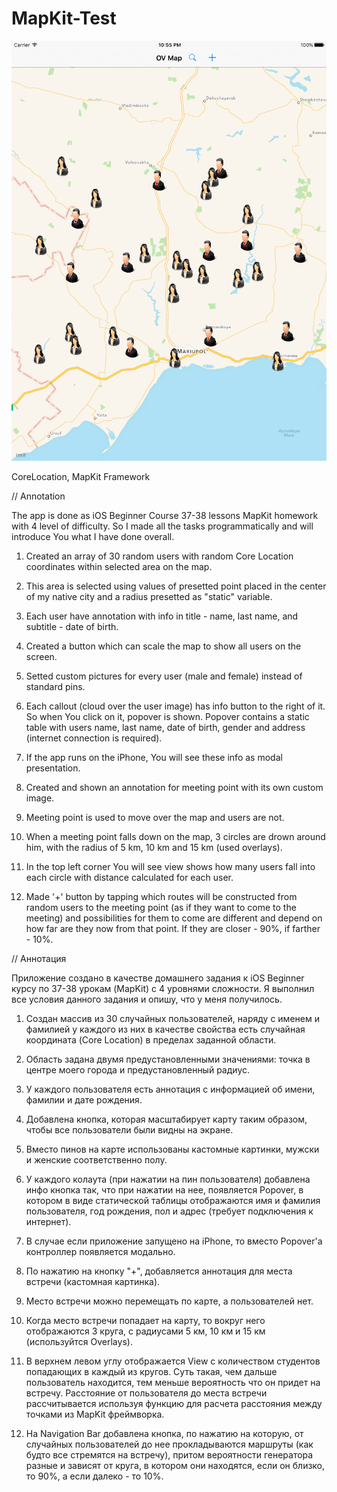 # MapKit-Test

![Alt Text](https://github.com/5uper0/MapKit-Test/blob/master/Screenshots/MapKit-Test.gif)

CoreLocation, MapKit Framework

// Annotation

The app is done as iOS Beginner Course 37-38 lessons MapKit homework with 4 level of difficulty. So I made all the tasks programmatically and will introduce You what I have done overall.

1. Created an array of 30 random users with random Core Location coordinates within selected area on the map. 

2. This area is selected using values of presetted point placed in the center of my native city and a radius presetted as "static" variable.

3. Each user have annotation with info in title - name, last name, and subtitle - date of birth.

4. Created a button which can scale the map to show all users on the screen.

5. Setted custom pictures for every user (male and female) instead of standard pins.

6. Each callout (cloud over the user image) has info button to the right of it. So when You click on it, popover is shown. Popover contains a static table with users name, last name, date of birth, gender and address (internet connection is required).

7. If the app runs on the iPhone, You will see these info as modal presentation.

8. Created and shown an annotation for meeting point with its own custom image.

9. Meeting point is used to move over the map and users are not.

10. When a meeting point falls down on the map, 3 circles are drown around him, with the radius of 5 km, 10 km and 15 km (used overlays).

11. In the top left corner You will see view shows how many users fall into each circle with distance calculated for each user.

12. Made '+' button by tapping which routes will be constructed from random users to the meeting point (as if they want to come to the meeting) and possibilities for them to come are different and depend on how far are they now from that point. If they are closer - 90%, if farther - 10%.

// Аннотация

Приложение создано в качестве домашнего задания к iOS Beginner курсу по 37-38 урокам (MapKit) с 4 уровнями сложности. Я выполнил все условия данного задания и опишу, что у меня получилось.

1. Создан массив из 30 случайных пользователей, наряду с именем и фамилией у каждого из них в качестве свойства есть случайная координата (Core Location) в пределах заданной области.
 
2. Область задана двумя предустановленными значениями: точка в центре моего города и предустановленный радиус.
  
3. У каждого пользователя есть аннотация с информацией об имени, фамилии и дате рождения.
 
4. Добавлена кнопка, которая масштабирует карту таким образом, чтобы все пользователи были видны на экране.
 
5. Вместо пинов на карте использованы кастомные картинки, мужски и женские соответственно полу.
  
6. У каждого колаута (при нажатии на пин пользователя) добавлена инфо кнопка так, что при нажатии на нее, появляется Popover, в котором в виде статической таблицы отображаются имя и фамилия пользователя, год рождения, пол и адрес (требует подключения к интернет).
 
7. В случае если приложение запущено на iPhone, то вместо Popover'а контроллер появляется модально.
  
8. По нажатию на кнопку "+", добавляется аннотация для места встречи (кастомная картинка).
 
9. Место встречи можно перемещать по карте, а пользователей нет.
 
10. Когда место встречи попадает на карту, то вокруг него отображаются 3 круга, с радиусами 5 км, 10 км и 15 км (используйтся Overlays).
 
11. В верхнем левом углу отображается View с количеством студентов попадающих в каждый из кругов. Суть такая, чем дальше пользователь находится, тем меньше вероятность что он придет на встречу. Расстояние от пользователя до места встречи рассчитывается используя функцию для расчета расстояния между точками из MapKit фреймворка.
 
12. На Navigation Bar добавлена кнопка, по нажатию на которую, от случайных пользователей до нее прокладываются маршруты (как будто все стремятся на встречу), притом вероятности генератора разные и зависят от круга, в котором они находятся, если он близко, то 90%, а если далеко - то 10%.
